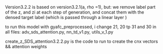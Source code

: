 
Version3.2.2 is based on version3.2.1(a, rho =1), but:
		we remove label part of the z, and zi at each step of generation, and concat them with the densed target label (which is passed through a linear layer )

to run this model with gyafc_preprocessed, i change 21, 20 tp 31 and 30 in all files:
adv_sds_attention.py, nn_td_v1.py, utils_v_1.py



create_z_SDS_attention3.2.2.py is the code to run to create the cnx vectors && attention weights



 
	
